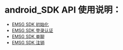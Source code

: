 <h1>android_SDK API 使用说明：</h1>

<ul>

<li>
<a href="https://github.com/cc14514/emsg_sdk/wiki/SDK%E5%88%9D%E5%A7%8B%E5%8C%96">EMSG SDK 初始化</a>
</li>

<li>
<a href="https://github.com/cc14514/emsg_sdk/wiki/%E7%99%BB%E5%BD%95">EMSG SDK 登录认证</a>
</li>
<li>
<a href="https://github.com/cc14514/emsg_sdk/wiki/%E5%8D%95%E8%81%8A">EMSG SDK 单聊</a>
</li>
<li>
<a href="https://github.com/cc14514/emsg_sdk/wiki/%E6%B3%A8%E9%94%80">EMSG SDK 注销</a>
</li>


</ul>
